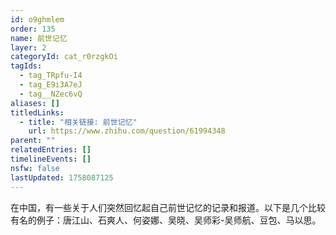 ```yaml
---
id: o9ghmlem
order: 135
name: 前世记忆
layer: 2
categoryId: cat_r0rzgkOi
tagIds:
  - tag_TRpfu-I4
  - tag_E9i3A7eJ
  - tag__NZec6vQ
aliases: []
titledLinks:
  - title: "相关链接: 前世记忆"
    url: https://www.zhihu.com/question/61994348
parent: ""
relatedEntries: []
timelineEvents: []
nsfw: false
lastUpdated: 1758087125
---
```


在中国，有一些关于人们突然回忆起自己前世记忆的记录和报道。以下是几个比较有名的例子：唐江山、石爽人、何姿娜、吴晓、吴师彩-吴师航、豆包、马以思。